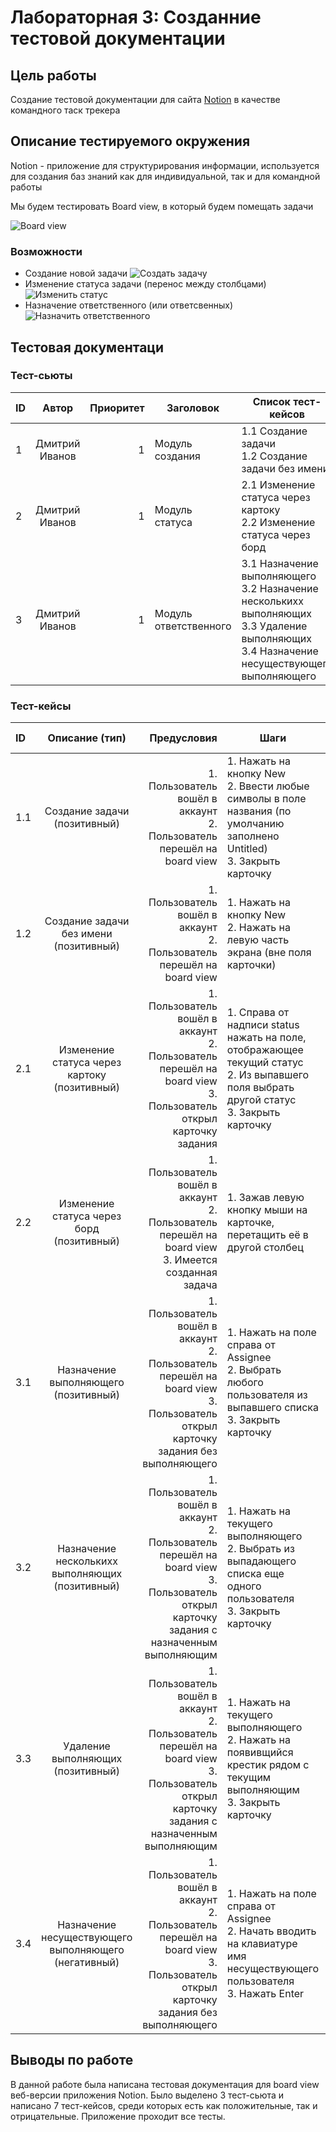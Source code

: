 # Лабораторная 3: Созданние тестовой документации

## Цель работы
Создание тестовой документации для сайта [Notion](https://www.notion.so/) в качестве командного таск трекера

## Описание тестируемого окружения

Notion - приложение для структурирования информации, используется для создания баз знаний как для индивидуальной, так и для командной работы

Мы будем тестировать Board view, в который будем помещать задачи

![Board view](img.png)

### Возможности
- Создание новой задачи
  ![Создать задачу](img_1.png)
- Изменение статуса задачи (перенос между столбцами)
  ![Изменить статус](img_2.png)
- Назначение ответственного (или ответсвенных)
  ![Назначить ответственного](img_3.png)

## Тестовая документаци
### Тест-сьюты

| ID |            Автор            | Приоритет | Заголовок             | Список тест-кейсов                                                                                               |
|:---|:---------------------------:|----------:|-----------------------|------------------------------------------------------------------------------------------------------------------|
| 1  |       Дмитрий Иванов        |         1 | Модуль создания       | 1.1 Создание задачи<br/>1.2  Создание задачи без имени                                                           |
| 2  |  Дмитрий Иванов             |         1 | Модуль статуса        | 2.1 Изменение статуса через картоку <br/>2.2  Изменение статуса через борд                                       |
| 3  |       Дмитрий Иванов        |         1 | Модуль ответственного | 3.1   Назначение выполняющего<br/>3.2  Назначение несколькихх выполняющих <br/>3.3 Удаление выполняющих<br/>3.4 Назначение несуществующего выполняющего |

### Тест-кейсы
| ID  |                    Описание (тип)                    |                                                                                                                                      Предусловия | Шаги                                                                                                                                            | Ожидаемый результат                                                                       |
|:----|:----------------------------------------------------:|-------------------------------------------------------------------------------------------------------------------------------------------------:|-------------------------------------------------------------------------------------------------------------------------------------------------|-------------------------------------------------------------------------------------------|
| 1.1 |             Создание задачи (позитивный)             |                                                                       1. Пользователь вошёл в аккаунт<br/> 2. Пользователь перешёл на board view | 1. Нажать на кнопку New<br/>2. Ввести любые символы в поле названия (по умолчанию заполнено Untitled)<br/>3. Закрыть карточку                   | Создалась карточка с введенным именем                                                     |
| 1.2 |        Создание задачи без имени (позитивный)        |                                                                       1. Пользователь вошёл в аккаунт<br/> 2. Пользователь перешёл на board view | 1. Нажать на кнопку New<br/>2. Нажать на левую часть экрана (вне поля карточки)                                                                 | Карточка создасться и будет иметь имя Untitled                                            |
| 2.1 |     Изменение статуса через картоку (позитивный)     |                          1. Пользователь вошёл в аккаунт<br/> 2. Пользователь перешёл на board view <br/>3. Пользователь открыл карточку задания | 1. Справа от надписи status нажать на поле, отображающее текущий статус <br/>2. Из выпавшего поля выбрать другой статус<br/>3. Закрыть карточку | В board view карточка должна находиться в новом столбце                                   |
| 2.2 |      Изменение статуса через борд (позитивный)       |                                      1. Пользователь вошёл в аккаунт<br/> 2. Пользователь перешёл на board view <br/>3. Имеется созданная задача | 1. Зажав левую кнопку мыши на карточке, перетащить её в другой столбец                                                                          | После отпускания ЛКМ карточка должна отсаться в новом столбце                             |
| 3.1 |         Назначение выполняющего (позитивный)         |          1. Пользователь вошёл в аккаунт<br/> 2. Пользователь перешёл на board view<br/>3. Пользователь открыл карточку задания без выполняющего | 1. Нажать на поле справа от Assignee<br/>2. Выбрать любого пользователя из выпавшего списка<br/>3. Закрыть карточку                             | В board view под названием карточки должен отображаться выбранный пользователь            |
| 3.2 |   Назначение несколькихх выполняющих (позитивный)    | 1. Пользователь вошёл в аккаунт<br/> 2. Пользователь перешёл на board view<br/>3. Пользователь открыл карточку задания с назначенным выполняющим | 1. Нажать на текущего выполняющего<br/>2. Выбрать из выпадающего списка еще одного пользователя<br/>3. Закрыть карточку                         | В board view под названием карточки должны отображать предыдущие выполняющие и новый      |
| 3.3 |          Удаление выполняющих (позитивный)           |                          1. Пользователь вошёл в аккаунт<br/> 2. Пользователь перешёл на board view<br/>3. Пользователь открыл карточку задания с назначенным выполняющим | 1. Нажать на текущего выполняющего<br/>2. Нажать на появивщийся крестик рядом с текущим выполняющим<br/>3. Закрыть карточку                     | В board view под названием карточки не должен отображаться старый выполняющий             |
| 3.4 | Назначение несуществующего выполняющего (негативный) |    1. Пользователь вошёл в аккаунт<br/> 2. Пользователь перешёл на board view<br/>3. Пользователь открыл карточку задания без выполняющего       | 1. Нажать на поле справа от Assignee<br/>2. Начать вводить на клавиатуре имя несуществующего пользователя<br/>3. Нажать Enter                   | Выпадающий список должен закрыть. При этом поле справа от Assignee должно остаться пустым |

## Выводы по работе
В данной работе была написана тестовая документация для board view веб-версии приложения Notion. Было выделено 3 тест-сьюта и написано 7 тест-кейсов, среди которых есть как положительные, так и отрицательные. Приложение проходит все тесты.